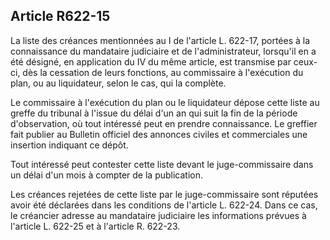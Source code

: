 Article R622-15
----
La liste des créances mentionnées au I de l'article L. 622-17, portées à la
connaissance du mandataire judiciaire et de l'administrateur, lorsqu'il en a été
désigné, en application du IV du même article, est transmise par ceux-ci, dès la
cessation de leurs fonctions, au commissaire à l'exécution du plan, ou au
liquidateur, selon le cas, qui la complète.

Le commissaire à l'exécution du plan ou le liquidateur dépose cette liste au
greffe du tribunal à l'issue du délai d'un an qui suit la fin de la période
d'observation, où tout intéressé peut en prendre connaissance. Le greffier fait
publier au Bulletin officiel des annonces civiles et commerciales une insertion
indiquant ce dépôt.

Tout intéressé peut contester cette liste devant le juge-commissaire dans un
délai d'un mois à compter de la publication.

Les créances rejetées de cette liste par le juge-commissaire sont réputées avoir
été déclarées dans les conditions de l'article L. 622-24. Dans ce cas, le
créancier adresse au mandataire judiciaire les informations prévues à l'article
L. 622-25 et à l'article R. 622-23.
